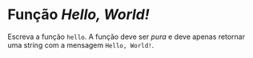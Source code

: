 # Função _Hello, World!_

Escreva a função `hello`. A função deve ser _pura_ e deve
apenas retornar uma string com a mensagem `Hello, World!`.
